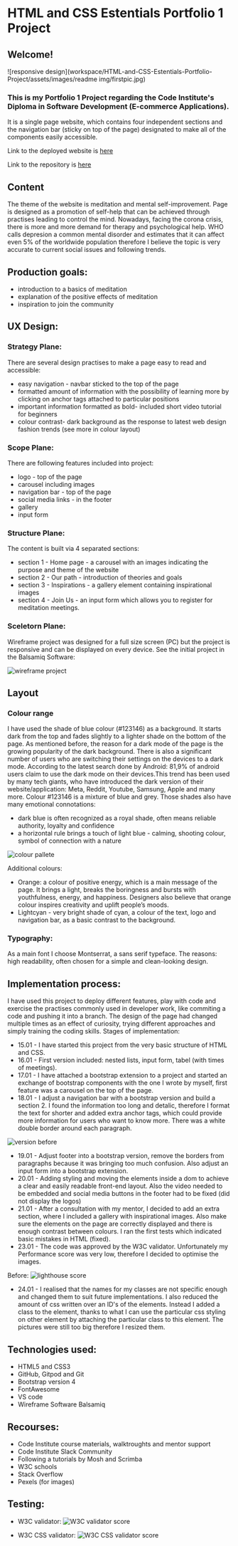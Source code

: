 # HTML and CSS Estentials Portfolio 1 Project
## Welcome!

![responsive design](workspace/HTML-and-CSS-Estentials-Portfolio-Project/assets/images/readme img/firstpic.jpg)

### This is my Portfolio 1 Project regarding the Code Institute's Diploma in Software Development (E-commerce Applications).
It is a single page website, which contains four independent sections and the navigation bar (sticky on top of the page) designated to make all of the components easily accessible.

Link to the deployed website is [here](https://klaudiabc.github.io/HTML-and-CSS-Estentials-Portfolio-Project/)

Link to the repository is [here](https://github.com/KlaudiaBC/HTML-and-CSS-Estentials-Portfolio-Project)

## Content
The theme of the website is meditation and mental self-improvement. Page is designed as a promotion of self-help that can be achieved through practises leading to control the mind. Nowadays, facing the corona crisis, there is more and more demand for therapy and psychological help. WHO calls depresion a common mental disorder and estimates that it can affect even 5% of the worldwide population therefore I believe the topic is very accurate to current social issues and following trends.

## Production goals:
- introduction to a basics of meditation
- explanation of the positive effects of meditation
- inspiration to join the community

## UX Design:
### Strategy Plane:
There are several design practises to make a page easy to read and accessible:
- easy navigation - navbar sticked to the top of the page
- formatted amount of information with the possibility of learning more by clicking on anchor tags attached to particular positions
- important information formatted as bold- included short video tutorial for beginners
- colour contrast- dark background as the response to latest web design fashion trends (see more in colour layout)

### Scope Plane:
There are following features included into project:
- logo - top of the page
- carousel including images
- navigation bar - top of the page
- social media links - in the footer
- gallery
- input form

### Structure Plane:
The content is built via 4 separated sections:
- section 1 - Home page - a carousel with an images indicating the purpose and theme of the website
- section 2 - Our path - introduction of theories and goals
- section 3 - Inspirations - a gallery element containing inspirational images
- section 4 - Join Us - an input form which allows you to register for meditation meetings.

### Sceletorn Plane:
Wireframe project was designed for a full size screen (PC) but the project is responsive and can be displayed on every device.
See the initial project in the Balsamiq Software:

![wireframe project](balsamiq_wireframe_project1.jpg)

## Layout
### Colour range
I have used the shade of blue colour (#123146) as a background. It starts dark from the top and fades slightly to a lighter shade on the bottom of the page.
As mentioned before, the reason for a dark mode of the page is the growing popularity of the dark background. There is also a significant number of users who are switching their settings on the devices to a dark mode. According to the latest search done by Android: 81,9% of android users claim to use the dark mode on their devices.This trend has been used by many tech giants, who have introduced the dark version of their website/application: Meta, Reddit, Youtube, Samsung, Apple and many more.
Colour #123146 is a mixture of blue and grey. Those shades also have many emotional connotations:
- dark blue is often recognized as a royal shade, often means reliable authority, loyalty and confidence
- a horizontal rule brings a touch of light blue - calming, shooting colour, symbol of connection with a nature

![colour pallete](colors.jpg)

Additional colours:
- Orange: a colour of positive energy, which is a main message of the page. It brings a light, breaks the boringness and bursts with youthfulness, energy, and happiness. Designers also believe that orange colour inspires creativity and uplift people’s moods.
- Lightcyan - very bright shade of cyan, a colour of the text, logo and navigation bar, as a basic contrast to the background.

### Typography:
As a main font I choose Montserrat, a sans serif typeface. The reasons: high readability, often chosen for a simple and clean-looking design.

## Implementation process:
I have used this project to deploy different features, play with code and exercise the practises commonly used in developer work, like commiting a code and pushing it into a branch. The design of the page had changed multiple times as an effect of curiosity, trying different approaches and simply training the coding skills.
Stages of implementation:
- 15.01 - I have started this project from the very basic structure of HTML and CSS.
- 16.01 - First version included: nested lists, input form, tabel (with times of meetings).
- 17.01 - I have attached a bootstrap extension to a project and started an exchange of bootstrap components with the one I wrote by myself, first feature was a carousel on the top of the page.
- 18.01 - I adjust a navigation bar with a bootstrap version and build a section 2. I found the information too long and detalic, therefore I format the text for shorter and added extra anchor tags, which could provide more information for users who want to know more. There was a white double border around each paragraph.

![version before](findyou_img.jpg)

- 19.01 - Adjust footer into a bootstrap version, remove the borders from paragraphs because it was bringing too much confusion. Also adjust an input form into a bootstrap extension.
- 20.01 - Adding styling and moving the elements inside a dom to achieve a clear and easily readable front-end layout. Also the video needed to be embedded and social media buttons in the footer had to be fixed (did not display the logos)
- 21.01 - After a consultation with my mentor, I decided to add an extra section, where I included a gallery with inspirational images. Also make sure the elements on the page are correctly displayed and there is enough contrast between colours. I ran the first tests which indicated basic mistakes in HTML (fixed).
- 23.01 - The code was approved by the W3C validator. Unfortunately my Performance score was very low, therefore I decided to optimise the images.

Before:
![lighthouse score](lighthouse.jpg)

- 24.01 - I realised that the names for my classes are not specific enough and changed them to suit future implementations. I also reduced the amount of css written over an ID's of the elements. Instead I added a class to the element, thanks to what I can use the particular css styling on other element by attaching the particular class to this element. The pictures were still too big therefore I resized them.

## Technologies used:
- HTML5 and CSS3
- GitHub, Gitpod and Git
- Bootstrap version 4
- FontAwesome
- VS code
- Wireframe Software Balsamiq

## Recourses:
- Code Institute course materials, walktroughts and mentor support
- Code Institute Slack Community
- Following a tutorials by Mosh and Scrimba
- W3C schools
- Stack Overflow
- Pexels (for images)

## Testing:
- W3C validator:
![W3C validator score](w3c_validator.jpg)

- W3C CSS validator:
![W3C CSS validator score](w3c_css_validator.jpg)
